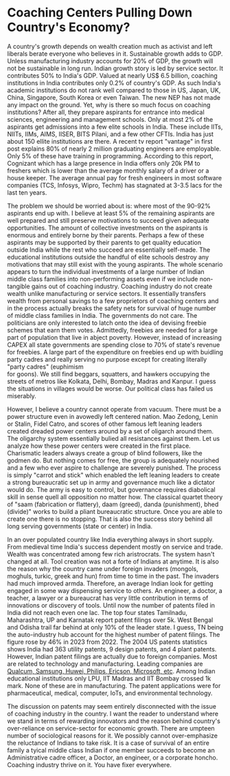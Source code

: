 # Coaching Centers Pulling Down Country's Economy?

A country's growth depends on wealth creation much as activist and left liberals berate everyone who 
believes in it. Sustainable growth adds to GDP. Unless manufacturing industry accounts for 20% of GDP,
the growth will not be sustainable in long run. Indian growth story is led by service sector. It 
contributes 50% to India's GDP. Valued at nearly US$ 6.5 billion, coaching institutions in India 
contributes only 0.2% of country's GDP. As such India's academic institutions do not rank well compared
to those in US, Japan, UK, China, Singapore, South Korea or even Taiwan. The new NEP has not made any
impact on the ground. Yet, why is there so much focus on coaching institutions? After all, they 
prepare aspirants for entrance into medical sciences, engineering and management schools. Only at most
2% of the aspirants get admissions into a few elite schools in India. These include IITs, NIITs, IIMs,
AIMS, IISER, BITS Pilani, and a few other CFTIs. India has just about 150 ellite institutions are there.
A recent tv report "vantage" in first post explains 80% of nearly
2 million graduating engineers are employable. Only 5% of these have training in programming. 
According to this report, Cognizant which has a large presence in India offers only 20k PM to freshers
which is lower than the average monthly salary of a driver or a house keeper. The average annual pay 
for fresh engineers in most software companies (TCS, Infosys, Wipro, Techm) has stagnated at 3-3.5 lacs for
the last ten years. 
  
The problem we should be worried about is: where most of the
90-92% aspirants end up with. I believe at least 5% of the remaining aspirants are well prepared and
still preserve motivations to succeed given adequate opportunities. The amount of collective investments 
on the aspirants is enormous and entirely borne by their parents. Perhaps a few of these aspirants may 
be supported by their parents to get quality education outside India while the rest who succeed are
essentially self-made. The educational institutions outside the handful of elite schools 
destroy any motivations that may still exist with the young aspirants. The whole scenario appears
to turn the individual investments of a large number
of Indian middle class families into non-performing assets even if we include non-tangible gains out 
of coaching industry. Coaching industry do not create wealth unlike manufacturing or service sectors.
It essentially transfers wealth from personal savings to a few proprietors of coaching
centers and in the process actually breaks the safety nets for survival of huge number of middle 
class families in India. The governments do not care. The politicians are only interested to 
latch onto the idea of devising freebie schemes that earn them votes.
Admittedly, freebies are needed for a large part of population that live
in abject poverty. However, instead of increasing CAPEX all state governments are spending close to
70% of state's revenue for freebies. A large part of the expenditure on freebies end up with buidling
party cadres and really serving no purpose except for creating literally "party cadres" (euphimism  
for goons). We still find 
beggars, squatters, and hawkers occupying the streets of metros like Kolkata, Delhi, Bombay, 
Madras and Kanpur. I guess the situations 
in villages would be worse. Our political class has failed us miserably. 

However, I believe a country cannot operate from vacuum. There must be a power structure even in 
avowedly left centered
nation. Mao Zedong, Lenin or Stalin, Fidel Catro, and scores of other famous left leaning leaders 
created dreaded power centers around by a set of oligarch around them. The oligarchy system essentially
bulied all resistances against them. Let us analyze how these power centers were created in the first 
place. Charismatic leaders always create a group of blind followers, like the godmen do. But nothing
comes for free, the group is adequately nourished and a few who ever aspire to challenge are severely
punished. The process is simply "carrot and stick" which enabled the left leaning leaders to create a 
strong bureaucratic set up in army and governance much like a dictator would do. The army is easy to 
control, but governance requires diabolical skill in  sense quell all opposition no matter how. The 
classical quartet theory of "saam (fabrication or flattery), daam (greed), danda (punishment), bhed
(divide)" works to build a pliant bureaucratic structure. Once you are able to create one there is no
stopping. That is also the success story behind all long serving governments (state or center) in India.

In an over populated country like India everything always in short supply. From medieval time India's
success dependent mostly on service and trade. Wealth was concentrated among few rich aristrocrats.
The system hasn't changed at all. Tool creation was not a forte of Indians at anytime. It is also the
reason why the country came under foreign invaders (mongols, moghuls, turkic, greek and hun) from
time to time in the past. The invaders had much improved armda.  Therefore, an average
Indian look for getting engaged in some way dispensing service to others. An engineer, a doctor, a
teacher, a lawyer or a bureaucrat has very little contribution in terms of innovations or discovery
of tools. Until now the number of patents filed in India did not reach even one lac. The top four
states Tamilnadu, Maharashtra, UP and Karnatak report patent filings over 5k. West Bengal and Odisha
trail far behind at only 10% of the leader state. I guess, TN being the auto-industry hub account for
the highest number of patent filings. The figure rose by 46% in 2023 from 2022. The 2004 US patents
statistics shows India had 363 utility patents,	9 design patents, and 4 plant patents. However, 
Indian patent filings are actually due to foreign companies. Most are related to technology and 
manufacturing. Leading companies are 
[Qualcum, Samsung, Huwei, Philips, Ericson, Microsoft, etc](https://insights.greyb.com/india-patent-trends-and-statistics/). 
Among Indian educational institutions only LPU, IIT Madras and IIT Bombay crossed 1k mark. None of
these are in manufacturing. The patent applications were for pharmaceutical, medical, computer, 
IoTs, and environmental technology. 

The discussion on patents may seem entirely disconnected with the issue of coaching industry in 
the country. I want the reader to understand where we stand in terms of rewarding innovators and
the reason behind country's over-reliance on service-sector for economic growth. There are umpteen
number of sociological reasons for it. We possibly cannot over-emphasize the reluctance of Indians
to take risk. It is a case of survival of an entire family a tyical middle class Indian if one
member succeeds to become an Administrative cadre officer, a Doctor, an engineer, or a corporate
honcho. Coaching industry thrive on it. You have fixer everywhere. 
